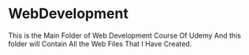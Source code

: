 # WebDevelopment
This is the Main Folder of Web Development Course Of Udemy And this folder will Contain All the Web Files That I Have Created.
